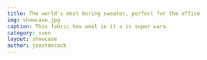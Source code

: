 ```yaml
---
title: The world's most boring sweater, perfect for the office
img: showcase.jpg
caption: This fabric has wool in it a is super warm.
category: sven
layout: showcase
author: joostdecock
---
```


